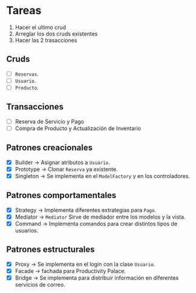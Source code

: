 # Tareas

1. Hacer el ultimo crud
2. Arreglar los dos cruds existentes
3. Hacer las 2 trasacciones

## Cruds
- [ ] `Reservas`.
- [ ] `Usuario`.
- [ ] `Producto`.

## Transacciones
- [ ] Reserva de Servicio y Pago
- [ ] Compra de Producto y Actualización de Inventario

## Patrones creacionales
- [X] Builder -> Asignar atributos a `Usuario`.
- [X] Prototype -> Clonar `Reserva` ya existente.
- [X] Singleton -> Se implementa en el `ModelFactory` y en los controladores.

## Patrones comportamentales
- [X] Strategy -> Implementa diferentes extrategias para `Pago`.
- [X] Mediator -> `Mediator` Sirve de mediador entre los modelos y la vista.
- [X] Command -> Implementa comandos para crear distintos tipos de usuarios.

## Patrones estructurales
- [X] Proxy -> Se implementa en el login con la clase `Usuario`.
- [X] Facade -> fachada para Productivity Palace.
- [X] Bridge -> Se implementa para distribuir información en diferentes servicios de correo.